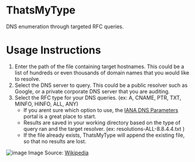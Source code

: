 # ThatsMyType
DNS enumeration through targeted RFC queries.

# Usage Instructions

1. Enter the path of the file containing target hostnames. This could be a list of hundreds or even thousands of domain names that you would like to resolve.
2. Select the DNS server to query. This could be a public resolver such as Google, or a private corporate DNS server that you are auditing.
3. Select the RFC type for your DNS queries. (ex: A, CNAME, PTR, TXT, MINFO, HINFO, ALL, ANY)
   - If you arent sure which option to use, the [IANA DNS Parameters](https://www.iana.org/assignments/dns-parameters/dns-parameters.xhtml) portal is a great place to start.
   - Results are saved in your working directory based on the type of query ran and the target resolver. (ex: resolutions-ALL-8.8.4.4.txt )
   - If the file already exists, ThatsMyType will append the existing file, so that no results are lost.

![image](https://github.com/user-attachments/assets/1c829dd9-0f86-47d0-9f67-5f73f5adf1c8)
Image Source: [Wikipedia](https://upload.wikimedia.org/wikipedia/commons/5/59/All_active_dns_record_types.png)
